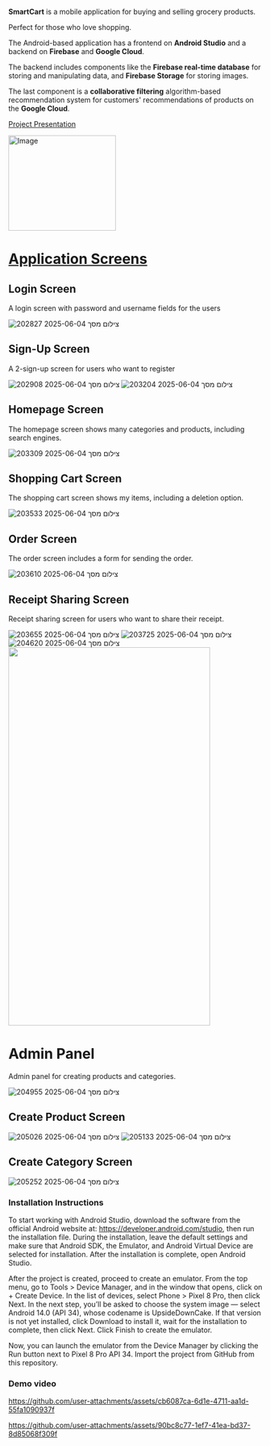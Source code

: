 **SmartCart** is a mobile application for buying and selling grocery products.

Perfect for those who love shopping.

The Android-based application has a frontend on **Android Studio** and a backend on **Firebase** and **Google Cloud**.


The backend includes components like the **Firebase real-time database** for storing and manipulating data, and **Firebase Storage** for storing images.


The last component is a **collaborative filtering** algorithm-based recommendation system for customers' recommendations of products on the **Google Cloud**.

[Project Presentation](https://github.com/user-attachments/files/21995432/MOBILE.pptx)

<img width="213" height="189" alt="Image" src="https://github.com/user-attachments/assets/defd3889-a329-4eaf-aca3-0d0a8bda8ff6" />





<h1><u>Application Screens</u></h1>

## Login Screen
A login screen with password and username fields for the users

![צילום מסך 2025-06-04 202827](https://github.com/user-attachments/assets/e0128cf4-8b8d-42bc-81da-2f4da1518369)


## Sign-Up Screen
A 2-sign-up screen for users who want to register

![צילום מסך 2025-06-04 202908](https://github.com/user-attachments/assets/11e1d01b-5278-49a4-84c5-540bbe0f8482)
![צילום מסך 2025-06-04 203204](https://github.com/user-attachments/assets/55e0a96a-486a-4270-b86f-34675245569b)

## Homepage Screen
The homepage screen shows many categories and products, including search engines.

![צילום מסך 2025-06-04 203309](https://github.com/user-attachments/assets/ce347c42-a0f1-45f4-8949-b35fee18bbf8)
## Shopping Cart Screen
The shopping cart screen shows my items, including a deletion option.

![צילום מסך 2025-06-04 203533](https://github.com/user-attachments/assets/da80c395-546a-48f5-aff8-78a79af00ec3)
## Order Screen
The order screen includes a form for sending the order.

![צילום מסך 2025-06-04 203610](https://github.com/user-attachments/assets/1b178dc1-5b6a-41e9-bb19-4605523d4253)


## Receipt Sharing Screen
Receipt sharing screen for users who want to share their receipt.

![צילום מסך 2025-06-04 203655](https://github.com/user-attachments/assets/faad7ab2-d045-48d0-9ba7-b9d03aa194e5)
![צילום מסך 2025-06-04 203725](https://github.com/user-attachments/assets/93f3b5fb-43ad-4617-b995-164d0d71540d)
![צילום מסך 2025-06-04 204620](https://github.com/user-attachments/assets/7719f309-6c98-4f68-b331-31359d735021)
<img src="https://github.com/user-attachments/assets/9f33d478-ba53-4111-b6b3-dae60f91bd82" width="400" height="750" />

# Admin Panel
Admin panel for creating products and categories.

 ![צילום מסך 2025-06-04 204955](https://github.com/user-attachments/assets/cac97197-6ad3-4c36-995a-7fdf5b18e98f)

## Create Product Screen
![צילום מסך 2025-06-04 205026](https://github.com/user-attachments/assets/6efaf959-844e-42d4-82be-e0bf69985b7a)
![צילום מסך 2025-06-04 205133](https://github.com/user-attachments/assets/7f166ed4-b1b2-48c0-b54f-e483c5f2dc0c)
## Create Category Screen
![צילום מסך 2025-06-04 205252](https://github.com/user-attachments/assets/6060ebf3-143f-40f8-aedb-911f297144f9)

### Installation Instructions
To start working with Android Studio, download the software from the official Android website at: https://developer.android.com/studio, then run the installation file. During the installation, leave the default settings and make sure that Android SDK, the Emulator, and Android Virtual Device are selected for installation. After the installation is complete, open Android Studio.

After the project is created, proceed to create an emulator. From the top menu, go to Tools > Device Manager, and in the window that opens, click on + Create Device. In the list of devices, select Phone > Pixel 8 Pro, then click Next. In the next step, you’ll be asked to choose the system image — select Android 14.0 (API 34), whose codename is UpsideDownCake. If that version is not yet installed, click Download to install it, wait for the installation to complete, then click Next. Click Finish to create the emulator.

Now, you can launch the emulator from the Device Manager by clicking the Run button next to Pixel 8 Pro API 34. 
Import the project from GitHub from this repository.

### Demo video


https://github.com/user-attachments/assets/cb6087ca-6d1e-4711-aa1d-55fa1090937f


https://github.com/user-attachments/assets/90bc8c77-1ef7-41ea-bd37-8d85068f309f



